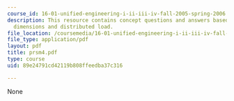 ```yaml
---
course_id: 16-01-unified-engineering-i-ii-iii-iv-fall-2005-spring-2006
description: This resource contains concept questions and answers based on cross sectional
  dimensions and distributed load.
file_location: /coursemedia/16-01-unified-engineering-i-ii-iii-iv-fall-2005-spring-2006/89e24791cd42119b808ffeedba37c316_prsm4.pdf
file_type: application/pdf
layout: pdf
title: prsm4.pdf
type: course
uid: 89e24791cd42119b808ffeedba37c316

---
```

None